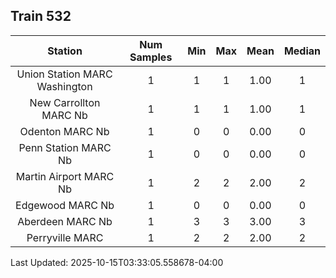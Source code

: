 ## Train 532

| Station | Num Samples | Min | Max | Mean | Median |
| :-----: | :---------: | :-: | :-: | :--: | :----: |
| Union Station MARC Washington | 1 | 1 | 1 | 1.00 | 1 |
| New Carrollton MARC Nb | 1 | 1 | 1 | 1.00 | 1 |
| Odenton MARC Nb | 1 | 0 | 0 | 0.00 | 0 |
| Penn Station MARC Nb | 1 | 0 | 0 | 0.00 | 0 |
| Martin Airport MARC Nb | 1 | 2 | 2 | 2.00 | 2 |
| Edgewood MARC Nb | 1 | 0 | 0 | 0.00 | 0 |
| Aberdeen MARC Nb | 1 | 3 | 3 | 3.00 | 3 |
| Perryville MARC | 1 | 2 | 2 | 2.00 | 2 |


Last Updated: 2025-10-15T03:33:05.558678-04:00